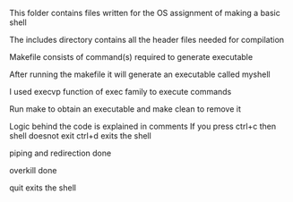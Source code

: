 This folder contains files written for the OS assignment of making a basic shell

The includes directory contains all the header files needed for compilation

Makefile consists of command(s) required to generate executable

After running the makefile it will generate an executable called myshell

I used execvp function of exec family to execute commands

Run make to obtain an executable and make clean to remove it 

Logic behind the code is explained in comments
 If you press ctrl+c then shell doesnot exit
ctrl+d exits the shell

piping and redirection done

overkill done

quit exits the shell
